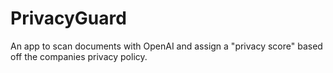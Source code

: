 # PrivacyGuard
An app to scan documents with OpenAI and assign a "privacy score" based off the companies privacy policy.
